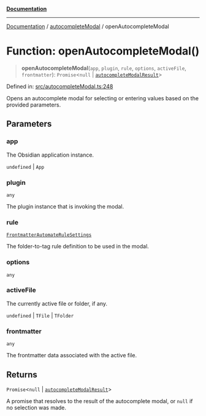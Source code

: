 [**Documentation**](../../README.md)

***

[Documentation](../../README.md) / [autocompleteModal](../README.md) / openAutocompleteModal

# Function: openAutocompleteModal()

> **openAutocompleteModal**(`app`, `plugin`, `rule`, `options`, `activeFile`, `frontmatter`): `Promise`\<`null` \| [`autocompleteModalResult`](../interfaces/autocompleteModalResult.md)\>

Defined in: [src/autocompleteModal.ts:248](https://github.com/Christian-Me/folder-to-tags-plugin/blob/a733ed2c2245ed051659b6c3e9c71ef47c30835a/src/autocompleteModal.ts#L248)

Opens an autocomplete modal for selecting or entering values based on the provided parameters.

## Parameters

### app

The Obsidian application instance.

`undefined` | `App`

### plugin

`any`

The plugin instance that is invoking the modal.

### rule

[`FrontmatterAutomateRuleSettings`](../../types/interfaces/FrontmatterAutomateRuleSettings.md)

The folder-to-tag rule definition to be used in the modal.

### options

`any`

### activeFile

The currently active file or folder, if any.

`undefined` | `TFile` | `TFolder`

### frontmatter

`any`

The frontmatter data associated with the active file.

## Returns

`Promise`\<`null` \| [`autocompleteModalResult`](../interfaces/autocompleteModalResult.md)\>

A promise that resolves to the result of the autocomplete modal, or `null` if no selection was made.
